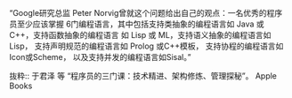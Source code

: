 “Google研究总监 Peter Norvig曾就这个问题给出自己的观点：一名优秀的程序员至少应该掌握 
6门编程语言，其中包括支持类抽象的编程语言如 Java 或 C++，支持函数抽象的编程语言
如 Lisp 或 ML，支持语义抽象的编程语言如 Lisp，
支持声明规范的编程语言如 Prolog 
或C++模板，
支持协程的编程语言如Icon或Scheme，
以及支持并发的编程语言如Sisal。”

抜粋:: 于君泽 等  “程序员的三门课：技术精进、架构修炼、管理探秘”。 Apple Books  
